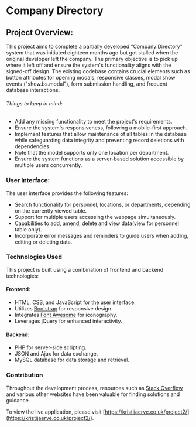 # Company Directory

## Project Overview:

This project aims to complete a partially developed "Company Directory" system that was initiated eighteen months ago but got stalled when the original developer left the company. The primary objective is to pick up where it left off and ensure the system's functionality aligns with the signed-off design. The existing codebase contains crucial elements such as button attributes for opening modals, responsive classes, modal show events ("show.bs.modal"), form submission handling, and frequent database interactions.

###### Things to keep in mind:

* Add any missing functionality to meet the project's requirements.
* Ensure the system's responsiveness, following a mobile-first approach.
* Implement features that allow maintenance of all tables in the database while safeguarding data integrity and preventing record deletions with dependencies.
* Note that the model supports only one location per department.
* Ensure the system functions as a server-based solution accessible by multiple users concurrently.

### User Interface:

The user interface provides the following features:

* Search functionality for personnel, locations, or departments, depending on the currently viewed table.
* Support for multiple users accessing the webpage simultaneously.
* Capabilities to add, amend, delete and view data(view for personnel table only).
* Incorporate error messages and reminders to guide users when adding, editing or deleting data.


### Technologies Used

This project is built using a combination of frontend and backend technologies:

#### Frontend:

* HTML, CSS, and JavaScript for the user interface.
* Utilizes [Bootstrap](https://getbootstrap.com/) for responsive design.
* Integrates [Font Awesome](https://fontawesome.com/) for iconography.
* Leverages jQuery for enhanced interactivity.

#### Backend:

* PHP for server-side scripting.
* JSON and Ajax for data exchange.
* MySQL database for data storage and retrieval.

### Contribution

Throughout the development process, resources such as [Stack Overflow](https://stackoverflow.com/) and various other websites have been valuable for finding solutions and guidance.

To view the live application, please visit [https://kristijaerve.co.uk/project2/](https://kristijaerve.co.uk/project2/).
